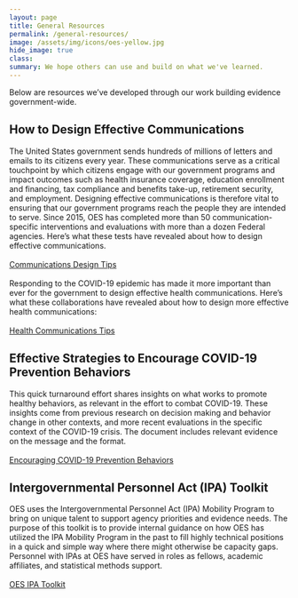 ```yaml
---
layout: page
title: General Resources
permalink: /general-resources/
image: /assets/img/icons/oes-yellow.jpg
hide_image: true
class:
summary: We hope others can use and build on what we've learned.
---
```

Below are resources we’ve developed through our work building evidence government-wide.

## How to Design Effective Communications
The United States government sends hundreds of millions of letters and emails to its citizens every year. These communications serve as a critical touchpoint by which citizens engage with our government programs and impact outcomes such as health insurance coverage, education enrollment and financing, tax compliance and benefits take-up, retirement security, and employment. Designing effective communications is therefore vital to ensuring that our government programs reach the people they are intended to serve. Since 2015, OES has completed more than 50 communication-specific interventions and evaluations with more than a dozen Federal agencies. Here’s what these tests have revealed about how to design effective communications.
<br/><br>
<a class="usa-button" href="{{ '/assets/abstracts/OES Learnings on Writing Better Communications 2018.pdf' | prepend: site.baseurl }}">Communications Design Tips</a>
<br><br>
Responding to the COVID-19 epidemic has made it more important than ever for the government to design effective health communications. Here’s what these collaborations have revealed about how to design more effective health communications:
<br><br>
<a class="usa-button" href="{{ '/assets/files/oes-health-communications.pdf' | prepend: site.baseurl }}">Health Communications Tips</a>
<br>

## Effective Strategies to Encourage COVID-19 Prevention Behaviors
This quick turnaround effort shares insights on what works to promote healthy behaviors, as relevant in the effort to combat COVID-19. These insights come from previous research on decision making and behavior change in other contexts, and more recent evaluations in the specific context of the COVID-19 crisis. The document includes relevant evidence on the message and the format. 
<br/><br>
<a class="usa-button" href="{{ '/assets/abstracts/OEScovidinsightssummaryNov2020.pdf' | prepend: site.baseurl }}">Encouraging COVID-19 Prevention Behaviors</a>
<br>

## Intergovernmental Personnel Act (IPA) Toolkit
OES uses the Intergovernmental Personnel Act (IPA) Mobility Program to bring on unique talent to support agency priorities and evidence needs. The purpose of this toolkit is to provide internal guidance on how OES has utilized the IPA Mobility Program in the past to fill highly technical positions in a quick and simple way where there might otherwise be capacity gaps. Personnel with IPAs at OES have served in roles as fellows, academic affiliates, and statistical methods support.
<br/><br>
<a class="usa-button" href="{{ '/assets/files/ipa-toolkit-oes.pdf' | prepend: site.baseurl }}">OES IPA Toolkit</a>





